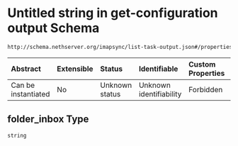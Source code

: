 # Untitled string in get-configuration output Schema

```txt
http://schema.nethserver.org/imapsync/list-task-output.json#/properties/user_properties/items/properties/folder_inbox
```



| Abstract            | Extensible | Status         | Identifiable            | Custom Properties | Additional Properties | Access Restrictions | Defined In                                                                       |
| :------------------ | :--------- | :------------- | :---------------------- | :---------------- | :-------------------- | :------------------ | :------------------------------------------------------------------------------- |
| Can be instantiated | No         | Unknown status | Unknown identifiability | Forbidden         | Allowed               | none                | [list-task-output.json\*](imapsync/list-task-output.json "open original schema") |

## folder\_inbox Type

`string`
